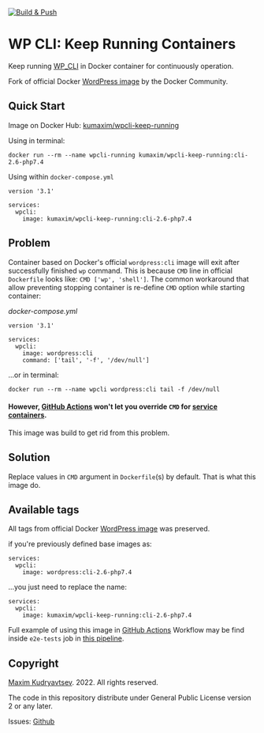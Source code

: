 [![Build & Push](https://github.com/kumaxim/wpcli-keep-running/actions/workflows/build-for-docker-hub.yml/badge.svg)](https://github.com/kumaxim/wpcli-keep-running/actions/workflows/build-for-docker-hub.yml)

# WP CLI: Keep Running Containers

Keep running [WP_CLI](https://wp-cli.org/) in Docker container for continuously operation. 

Fork of official Docker [WordPress image][docker-wordpress] by the Docker Community. 

## Quick Start

Image on Docker Hub: [kumaxim/wpcli-keep-running](https://hub.docker.com/r/kumaxim/wpcli-keep-running)

Using in terminal:

`docker run --rm --name wpcli-running kumaxim/wpcli-keep-running:cli-2.6-php7.4`

Using within `docker-compose.yml`

```
version '3.1'

services:
  wpcli:
    image: kumaxim/wpcli-keep-running:cli-2.6-php7.4
```  

## Problem
Container based on Docker's official `wordpress:cli` image will exit after successfully finished `wp` command. 
This is because `CMD` line in official `Dockerfile` looks like: `CMD ['wp', 'shell']`. The common workaround that allow preventing
stopping container is re-define `CMD` option while starting container:

_docker-compose.yml_
```
version '3.1'

services:
  wpcli:
    image: wordpress:cli
    command: ['tail', '-f', '/dev/null']
```   

...or in terminal: 

```docker run --rm --name wpcli wordpress:cli tail -f /dev/null```

#### However, [GitHub Actions][github-ci] won't let you override `CMD` for [service containers][github-sc].
This image was build to get rid from this problem.    


## Solution

Replace values in `CMD` argument in `Dockerfile`(s) by default. That is what this image do. 

## Available tags

All tags from official Docker [WordPress image][docker-wordpress] was preserved. 

if you're previously defined base images as:
```
services:
  wpcli:
    image: wordpress:cli-2.6-php7.4
```

...you just need to replace the name:
```
services:
  wpcli:
    image: kumaxim/wpcli-keep-running:cli-2.6-php7.4
```

Full example of using this image in [GitHub Actions][github-ci] Workflow may be find inside `e2e-tests` job in [this pipeline][pcop1-pipeline]. 

## Copyright

[Maxim Kudryavtsev](https://k-maxim.ru/). 2022. All rights reserved.

The code in this repository distribute under General Public License version 2 or any later.


Issues: [Github](https://github.com/kumaxim/wpcli-keep-running/issues)

[wordpress-image]: https://hub.docker.com/_/wordpress
[github-ci]: https://github.com/features/actions
[github-sc]: https://docs.github.com/en/actions/using-containerized-services/about-service-containers
[docker-wordpress]: https://github.com/docker-library/wordpress
[pcop1-pipeline]: https://github.com/kumaxim/pull-comnents-other-pages/blob/master/.github/workflows/build-plugin-release.yml